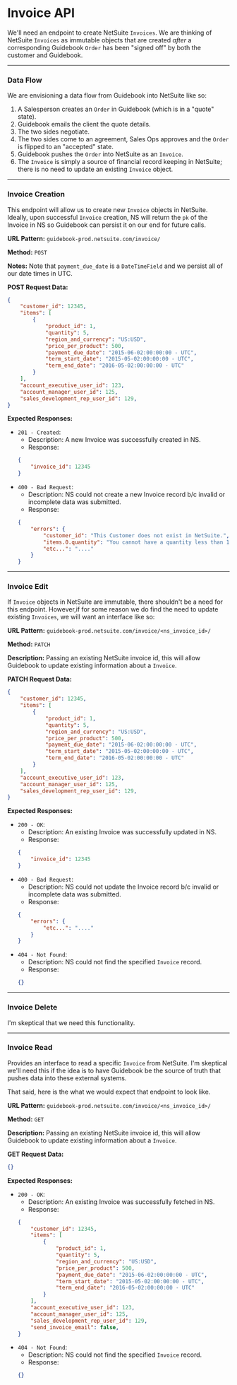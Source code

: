# Invoice API
We'll need an endpoint to create NetSuite `Invoices`. We are thinking of NetSuite `Invoices` as immutable objects that are created _after_ a corresponding Guidebook `Order` has been "signed off" by both the customer and Guidebook.

-----------

### Data Flow
We are envisioning a data flow from Guidebook into NetSuite like so:

1. A Salesperson creates an `Order` in Guidebook (which is in a "quote" state).
1. Guidebook emails the client the quote details.
1. The two sides negotiate.
1. The two sides come to an agreement, Sales Ops approves and the `Order` is flipped to an "accepted" state.
1. Guidebook pushes the `Order` into NetSuite as an `Invoice`.
1. The `Invoice` is simply a source of financial record keeping in NetSuite; there is no need to update an existing `Invoice` object.

-----------

### Invoice Creation
This endpoint will allow us to create new `Invoice` objects in NetSuite. Ideally, upon successful `Invoice` creation, NS will return the `pk` of the Invoice in NS so Guidebook can persist it on our end for future calls.

**URL Pattern:** `guidebook-prod.netsuite.com/invoice/`

**Method:** `POST`

**Notes:** Note that `payment_due_date` is a `DateTimeField` and we persist all of our date times in UTC.

**POST Request Data:**
```json
{
    "customer_id": 12345,
    "items": [
        {
            "product_id": 1,
            "quantity": 5,
            "region_and_currency": "US:USD",
            "price_per_product": 500,
            "payment_due_date": "2015-06-02:00:00:00 - UTC",
            "term_start_date": "2015-05-02:00:00:00 - UTC",
            "term_end_date": "2016-05-02:00:00:00 - UTC"
        }
    ],
    "account_executive_user_id": 123,
    "account_manager_user_id": 125,
    "sales_development_rep_user_id": 129,
}
```

**Expected Responses:**
* `201 - Created`:
  * Description: A new Invoice was successfully created in NS.
  * Response:
  ```json
  {
      "invoice_id": 12345
  }
  ```
* `400 - Bad Request`:
  * Description: NS could not create a new Invoice record b/c invalid or incomplete data was submitted.
  * Response:
  ```json
  {
      "errors": {
          "customer_id": "This Customer does not exist in NetSuite.",
          "items.0.quantity": "You cannot have a quantity less than 1.",
          "etc...": "...."
      }
  }
  ```


----------------

### Invoice Edit
If `Invoice` objects in NetSuite are immutable, there shouldn't be a need for this endpoint. However,if for some reason we do find the need to update existing `Invoices`, we will want an interface like so:

**URL Pattern:** `guidebook-prod.netsuite.com/invoice/<ns_invoice_id>/`

**Method:** `PATCH`

**Description:** Passing an existing NetSuite invoice id, this will allow Guidebook to update existing information about a `Invoice`.

**PATCH Request Data:**
```json
{
    "customer_id": 12345,
    "items": [
        {
            "product_id": 1,
            "quantity": 5,
            "region_and_currency": "US:USD",
            "price_per_product": 500,
            "payment_due_date": "2015-06-02:00:00:00 - UTC",
            "term_start_date": "2015-05-02:00:00:00 - UTC",
            "term_end_date": "2016-05-02:00:00:00 - UTC"
        }
    ],
    "account_executive_user_id": 123,
    "account_manager_user_id": 125,
    "sales_development_rep_user_id": 129,
}
```

**Expected Responses:**
* `200 - OK`:
  * Description: An existing Invoice was successfully updated in NS.
  * Response:
  ```json
  {
      "invoice_id": 12345
  }
  ```
* `400 - Bad Request`:
  * Description: NS could not update the Invoice record b/c invalid or incomplete data was submitted.
  * Response:
  ```json
  {
      "errors": {
          "etc...": "...."
      }
  }
  ```
* `404 - Not Found`:
  * Description: NS could not find the specified `Invoice` record.
  * Response:
  ```json
  {}
  ```

------------

### Invoice Delete
I'm skeptical that we need this functionality.


------------

### Invoice Read
Provides an interface to read a specific `Invoice` from NetSuite. I'm skeptical we'll need this if the idea is to have Guidebook be the source of truth that pushes data into these external systems.

That said, here is the what we would expect that endpoint to look like.

**URL Pattern:** `guidebook-prod.netsuite.com/invoice/<ns_invoice_id>/`

**Method:** `GET`

**Description:** Passing an existing NetSuite invoice id, this will allow Guidebook to update existing information about a `Invoice`.

**GET Request Data:**
```json
{}
```

**Expected Responses:**
* `200 - OK`:
  * Description: An existing Invoice was successfully fetched in NS.
  * Response:
  ```json
  {
      "customer_id": 12345,
      "items": [
          {
              "product_id": 1,
              "quantity": 5,
              "region_and_currency": "US:USD",
              "price_per_product": 500,
              "payment_due_date": "2015-06-02:00:00:00 - UTC",
              "term_start_date": "2015-05-02:00:00:00 - UTC",
              "term_end_date": "2016-05-02:00:00:00 - UTC"
          }
      ],
      "account_executive_user_id": 123,
      "account_manager_user_id": 125,
      "sales_development_rep_user_id": 129,
      "send_invoice_email": false,
  }
  ```
* `404 - Not Found`:
  * Description: NS could not find the specified `Invoice` record.
  * Response:
  ```json
  {}
  ```